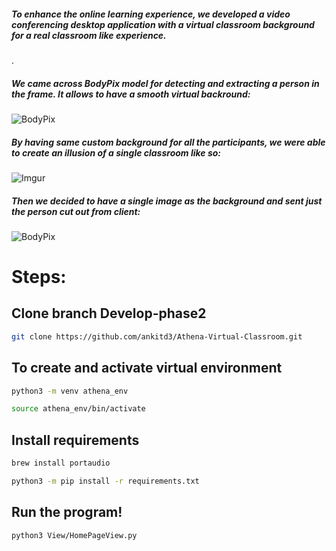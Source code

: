 ##### To enhance the online learning experience, we developed a video conferencing desktop application with a virtual classroom background for a real classroom like experience. 
.
##### We came across BodyPix model for detecting and extracting a person in the frame. It allows to have a smooth virtual backround:
![BodyPix](https://i.imgur.com/bPaWQOd.gif)

##### By having same custom background for all the participants, we were able to create an illusion of a single classroom like so:
![Imgur](https://i.imgur.com/vW5ssr2.png)

##### Then we decided to have a single image as the background and sent just the person cut out from client:
![BodyPix](https://i.imgur.com/56kckT7.gif)


# Steps:

## Clone branch Develop-phase2
```bash
git clone https://github.com/ankitd3/Athena-Virtual-Classroom.git
```

## To create and activate virtual environment
```bash
python3 -m venv athena_env
```

```bash
source athena_env/bin/activate
```

## Install requirements

```bash
brew install portaudio
```

```bash
python3 -m pip install -r requirements.txt
```

## Run the program!

```bash
python3 View/HomePageView.py
```
